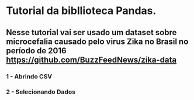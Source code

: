 # Tutorial da bibllioteca Pandas.

## Nesse tutorial vai ser usado um dataset sobre microcefalia causado pelo virus Zika no Brasil no período de 2016 https://github.com/BuzzFeedNews/zika-data

### <p> 1 - Abrindo CSV </p>
### <p> 2 - Selecionando Dados </p>